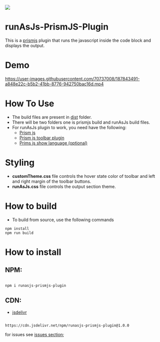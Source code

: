 [![](https://data.jsdelivr.com/v1/package/npm/runasjs-prismjs-plugin/badge)](https://www.jsdelivr.com/package/npm/runasjs-prismjs-plugin)

# runAsJs-PrismJS-Plugin
This is a [prismjs](https://github.com/PrismJS/prism) plugin that runs the javascript inside the code block and displays the output.

# Demo

https://user-images.githubusercontent.com/70737008/187843491-a848e22c-b5b2-41bb-8776-942750bac16d.mp4


# How To Use

- The build files are present in [dist](./dist) folder.
- There will be two folders one is prismjs build and runAsJs build files.
- For runAsJs plugin to work, you need have the following:
  - [Prism js](https://github.com/PrismJS/prism)
  - [Prism js toolbar plugin](https://github.com/PrismJS/prism/tree/master/plugins/toolbar)
  - [Prims js show language (optional) ](https://github.com/PrismJS/prism/tree/master/plugins/show-language)

# Styling

- **customTheme.css** file controls the hover state color of toolbar and left and right margin of the toolbar buttons.
- **runAsJs.css** file controls the output section theme.

# How to build

- To build from source, use the following commands

```shell
npm install
npm run build
```

# How to install

## NPM:

```shell

npm i runasjs-prismjs-plugin

```
## CDN:

- [jsdelivr](https://www.jsdelivr.com/package/npm/runasjs-prismjs-plugin)

```

https://cdn.jsdelivr.net/npm/runasjs-prismjs-plugin@1.0.0

```

for issues see [issues section](https://github.com/karthikeyan-cool/PrismJs-plugin-runJavascript/issues);
